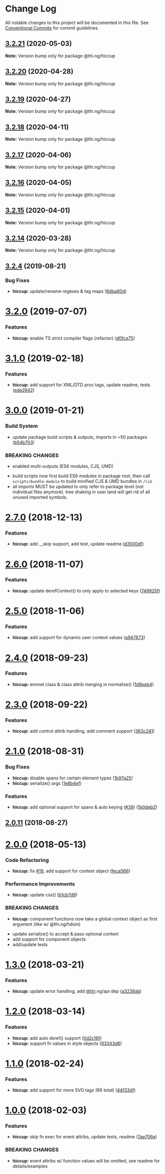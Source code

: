 # Change Log

All notable changes to this project will be documented in this file.
See [Conventional Commits](https://conventionalcommits.org) for commit guidelines.

## [3.2.21](https://github.com/thi-ng/umbrella/compare/@thi.ng/hiccup@3.2.20...@thi.ng/hiccup@3.2.21) (2020-05-03)

**Note:** Version bump only for package @thi.ng/hiccup





## [3.2.20](https://github.com/thi-ng/umbrella/compare/@thi.ng/hiccup@3.2.19...@thi.ng/hiccup@3.2.20) (2020-04-28)

**Note:** Version bump only for package @thi.ng/hiccup





## [3.2.19](https://github.com/thi-ng/umbrella/compare/@thi.ng/hiccup@3.2.18...@thi.ng/hiccup@3.2.19) (2020-04-27)

**Note:** Version bump only for package @thi.ng/hiccup





## [3.2.18](https://github.com/thi-ng/umbrella/compare/@thi.ng/hiccup@3.2.17...@thi.ng/hiccup@3.2.18) (2020-04-11)

**Note:** Version bump only for package @thi.ng/hiccup





## [3.2.17](https://github.com/thi-ng/umbrella/compare/@thi.ng/hiccup@3.2.16...@thi.ng/hiccup@3.2.17) (2020-04-06)

**Note:** Version bump only for package @thi.ng/hiccup





## [3.2.16](https://github.com/thi-ng/umbrella/compare/@thi.ng/hiccup@3.2.15...@thi.ng/hiccup@3.2.16) (2020-04-05)

**Note:** Version bump only for package @thi.ng/hiccup





## [3.2.15](https://github.com/thi-ng/umbrella/compare/@thi.ng/hiccup@3.2.14...@thi.ng/hiccup@3.2.15) (2020-04-01)

**Note:** Version bump only for package @thi.ng/hiccup





## [3.2.14](https://github.com/thi-ng/umbrella/compare/@thi.ng/hiccup@3.2.13...@thi.ng/hiccup@3.2.14) (2020-03-28)

**Note:** Version bump only for package @thi.ng/hiccup





## [3.2.4](https://github.com/thi-ng/umbrella/compare/@thi.ng/hiccup@3.2.3...@thi.ng/hiccup@3.2.4) (2019-08-21)

### Bug Fixes

* **hiccup:** update/rename regexes & tag maps ([6dba80d](https://github.com/thi-ng/umbrella/commit/6dba80d))

# [3.2.0](https://github.com/thi-ng/umbrella/compare/@thi.ng/hiccup@3.1.9...@thi.ng/hiccup@3.2.0) (2019-07-07)

### Features

* **hiccup:** enable TS strict compiler flags (refactor) ([d0fce75](https://github.com/thi-ng/umbrella/commit/d0fce75))

# [3.1.0](https://github.com/thi-ng/umbrella/compare/@thi.ng/hiccup@3.0.3...@thi.ng/hiccup@3.1.0) (2019-02-18)

### Features

* **hiccup:** add support for XML/DTD proc tags, update readme, tests ([ede2842](https://github.com/thi-ng/umbrella/commit/ede2842))

# [3.0.0](https://github.com/thi-ng/umbrella/compare/@thi.ng/hiccup@2.7.2...@thi.ng/hiccup@3.0.0) (2019-01-21)

### Build System

* update package build scripts & outputs, imports in ~50 packages ([b54b703](https://github.com/thi-ng/umbrella/commit/b54b703))

### BREAKING CHANGES

* enabled multi-outputs (ES6 modules, CJS, UMD)

- build scripts now first build ES6 modules in package root, then call
  `scripts/bundle-module` to build minified CJS & UMD bundles in `/lib`
- all imports MUST be updated to only refer to package level
  (not individual files anymore). tree shaking in user land will get rid of
  all unused imported symbols.

# [2.7.0](https://github.com/thi-ng/umbrella/compare/@thi.ng/hiccup@2.6.1...@thi.ng/hiccup@2.7.0) (2018-12-13)

### Features

* **hiccup:** add __skip support, add test, update readme ([d3500df](https://github.com/thi-ng/umbrella/commit/d3500df))

# [2.6.0](https://github.com/thi-ng/umbrella/compare/@thi.ng/hiccup@2.5.0...@thi.ng/hiccup@2.6.0) (2018-11-07)

### Features

* **hiccup:** update derefContext() to only apply to selected keys ([749925f](https://github.com/thi-ng/umbrella/commit/749925f))

# [2.5.0](https://github.com/thi-ng/umbrella/compare/@thi.ng/hiccup@2.4.3...@thi.ng/hiccup@2.5.0) (2018-11-06)

### Features

* **hiccup:** add support for dynamic user context values ([a947873](https://github.com/thi-ng/umbrella/commit/a947873))

<a name="2.4.0"></a>
# [2.4.0](https://github.com/thi-ng/umbrella/compare/@thi.ng/hiccup@2.3.0...@thi.ng/hiccup@2.4.0) (2018-09-23)

### Features

* **hiccup:** emmet class & class attrib merging in normalize() ([1d8eeb4](https://github.com/thi-ng/umbrella/commit/1d8eeb4))

<a name="2.3.0"></a>
# [2.3.0](https://github.com/thi-ng/umbrella/compare/@thi.ng/hiccup@2.2.1-alpha.1...@thi.ng/hiccup@2.3.0) (2018-09-22)

### Features

* **hiccup:** add control attrib handling, add comment support ([363c241](https://github.com/thi-ng/umbrella/commit/363c241))

<a name="2.1.0"></a>
# [2.1.0](https://github.com/thi-ng/umbrella/compare/@thi.ng/hiccup@2.0.11...@thi.ng/hiccup@2.1.0) (2018-08-31)

### Bug Fixes

* **hiccup:** disable spans for certain element types ([1b97a25](https://github.com/thi-ng/umbrella/commit/1b97a25))
* **hiccup:** serialize() args ([1e8b4ef](https://github.com/thi-ng/umbrella/commit/1e8b4ef))

### Features

* **hiccup:** add optional support for spans & auto keying ([#39](https://github.com/thi-ng/umbrella/issues/39)) ([1b0deb2](https://github.com/thi-ng/umbrella/commit/1b0deb2))

<a name="2.0.11"></a>
## [2.0.11](https://github.com/thi-ng/umbrella/compare/@thi.ng/hiccup@2.0.10...@thi.ng/hiccup@2.0.11) (2018-08-27)

<a name="2.0.0"></a>
# [2.0.0](https://github.com/thi-ng/umbrella/compare/@thi.ng/hiccup@1.3.16...@thi.ng/hiccup@2.0.0) (2018-05-13)

### Code Refactoring

* **hiccup:** fix [#19](https://github.com/thi-ng/umbrella/issues/19), add support for context object ([feca566](https://github.com/thi-ng/umbrella/commit/feca566))

### Performance Improvements

* **hiccup:** update css() ([b1cb7d9](https://github.com/thi-ng/umbrella/commit/b1cb7d9))

### BREAKING CHANGES

* **hiccup:** component functions now take a global context object as
first argument (like w/ @thi.ng/hdom)

- update serialize() to accept & pass optional context
- add support for component objects
- add/update tests

<a name="1.3.0"></a>
# [1.3.0](https://github.com/thi-ng/umbrella/compare/@thi.ng/hiccup@1.2.5...@thi.ng/hiccup@1.3.0) (2018-03-21)

### Features

* **hiccup:** update error handling, add [@thi](https://github.com/thi).ng/api dep ([a3238ab](https://github.com/thi-ng/umbrella/commit/a3238ab))

<a name="1.2.0"></a>
# [1.2.0](https://github.com/thi-ng/umbrella/compare/@thi.ng/hiccup@1.1.3...@thi.ng/hiccup@1.2.0) (2018-03-14)

### Features

* **hiccup:** add auto deref() support ([0d2c16f](https://github.com/thi-ng/umbrella/commit/0d2c16f))
* **hiccup:** support fn values in style objects ([93343d6](https://github.com/thi-ng/umbrella/commit/93343d6))

<a name="1.1.0"></a>
# [1.1.0](https://github.com/thi-ng/umbrella/compare/@thi.ng/hiccup@1.0.2...@thi.ng/hiccup@1.1.0) (2018-02-24)

### Features

* **hiccup:** add support for more SVG tags (66 total) ([44f33df](https://github.com/thi-ng/umbrella/commit/44f33df))

<a name="1.0.0"></a>
# [1.0.0](https://github.com/thi-ng/umbrella/compare/@thi.ng/hiccup@0.1.7...@thi.ng/hiccup@1.0.0) (2018-02-03)

### Features

* **hiccup:** skip fn exec for event attribs, update tests, readme ([7ae706e](https://github.com/thi-ng/umbrella/commit/7ae706e))

### BREAKING CHANGES

* **hiccup:** event attribs w/ function values will be omitted, see readme for details/examples
